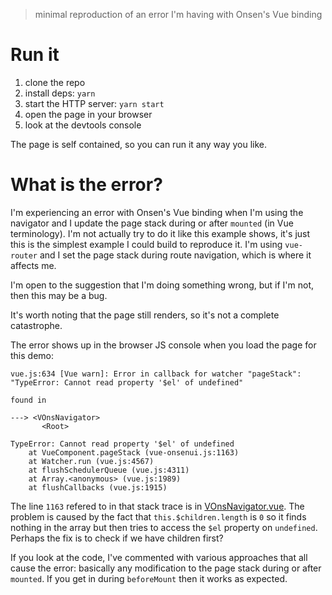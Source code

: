 > minimal reproduction of an error I'm having with Onsen's Vue binding

# Run it
  1. clone the repo
  1. install deps: `yarn`
  1. start the HTTP server: `yarn start`
  1. open the page in your browser
  1. look at the devtools console

The page is self contained, so you can run it any way you like.

# What is the error?

I'm experiencing an error with Onsen's Vue binding when I'm using the navigator
and I update the page stack during or after `mounted` (in Vue terminology). I'm
not actually try to do it like this example shows, it's just this is the
simplest example I could build to reproduce it. I'm using `vue-router` and
I set the page stack during route navigation, which is where it affects me.

I'm open to the suggestion that I'm doing something wrong, but if I'm not, then
this may be a bug.

It's worth noting that the page still renders, so it's not a complete
catastrophe.

The error shows up in the browser JS console when you load the page for this
demo:

```
vue.js:634 [Vue warn]: Error in callback for watcher "pageStack": "TypeError: Cannot read property '$el' of undefined"

found in

---> <VOnsNavigator>
       <Root>

TypeError: Cannot read property '$el' of undefined
    at VueComponent.pageStack (vue-onsenui.js:1163)
    at Watcher.run (vue.js:4567)
    at flushSchedulerQueue (vue.js:4311)
    at Array.<anonymous> (vue.js:1989)
    at flushCallbacks (vue.js:1915)
```

The line `1163` refered to in that stack trace is in
[VOnsNavigator.vue](https://github.com/OnsenUI/OnsenUI/blob/2.10.10/bindings/vue/src/components/VOnsNavigator.vue#L127).
The problem is caused by the fact that `this.$children.length` is `0` so it
finds nothing in the array but then tries to access the `$el` property on
`undefined`. Perhaps the fix is to check if we have children first?

If you look at the code, I've commented with various approaches that all cause
the error: basically any modification to the page stack during or after
`mounted`. If you get in during `beforeMount` then it works as expected.
